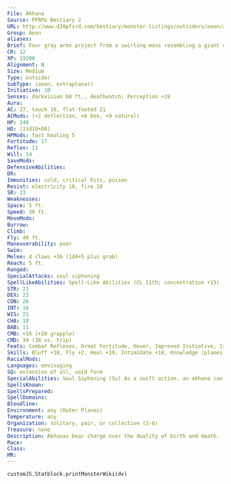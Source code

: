 ```yaml
---
File: Akhana
Source: PFRPG Bestiary 2
URL: http://www.d20pfsrd.com/bestiary/monster-listings/outsiders/aeon/aeon-akhana
Group: Aeon
aliases: 
Brief: Four gray arms project from a swirling mass resembling a giant eye, from which a tail-like appendage dangles.
CR: 12
XP: 19200
Alignment: N
Size: Medium
Type: outsider
SubType: (aeon, extraplanar)
Initiative: 10
Senses: darkvision 60 ft., deathwatch; Perception +19
Aura: 
AC: 27, touch 18, flat-footed 21
ACMods: (+2 deflection, +6 Dex, +9 natural)
HP: 148
HD: (11d10+88)
HPMods: fast healing 5
Fortitude: 17
Reflex: 11
Will: 14
SaveMods: 
DefensiveAbilities: 
DR: 
Immunities: cold, critical hits, poison
Resist: electricity 10, fire 10
SR: 23
Weaknesses: 
Space: 5 ft.
Speed: 30 ft.
MoveMods: 
Burrow: 
Climb: 
Fly: 40 ft.
Maneuverability: poor
Swim: 
Melee: 4 claws +16 (1d4+5 plus grab)
Reach: 5 ft.
Ranged: 
SpecialAttacks: soul siphoning
SpellLikeAbilities: Spell-Like Abilities (CL 11th; concentration +15)  Constant-deathwatch At will-cure serious wounds, gentle repose, inflict serious wounds (DC 17), sanctuary (DC 15)  3/day-restoration, slay living (DC 19)  1/day-raise dead
STR: 21
DEX: 23
CON: 26
INT: 16
WIS: 21
CHA: 18
BAB: 11
CMB: +16 (+20 grapple)
CMD: 34 (38 vs. trip)
Feats: Combat Reflexes, Great Fortitude, Hover, Improved Initiative, Iron Will, Lightning Reflexes
Skills: Bluff +18, Fly +2, Heal +19, Intimidate +18, Knowledge (planes) +22, Knowledge (religion) +22, Perception +19, Sense Motive +19, Spellcraft +17, Stealth +20
RacialMods: 
Languages: envisaging
SQ: extension of all, void form
SpecialAbilities: Soul Siphoning (Su) As a swift action, an akhana can use its tail to siphon life essence from a grappled foe. At the start of the aeon's turn, the victim gains 1d4 negative levels (a DC 23 Fortitude save negates and grants immunity to this akhana's soul siphoning ability for 24 hours). When the number of negative levels equals the target's Hit Dice, the target's soul tears free from its mortal body and gets stored within the body of the akhana as a trap the soul spell. The victim's body remains preserved as if via a gentle repose spell for as long as the soul is held by the akhana. The akhana can keep the soul indefinitely, or can release it as a full-round action.  Upon doing so, the released soul immediately returns to its body if the body is within 300 feet, at which point the body returns to life and any negative levels imparted to it by the akhana are removed. If the body is not within 300 feet (or if it has been destroyed), then the creature dies when its soul is released. A miracle, limited wish, or wish can force a displaced soul to return to its proper body. If an akhana is slain, any soul it contains is released automatically. An akhana can only hold one soul at a time. The save DC is Constitution-based.
SpellsKnown: 
SpellsPrepared: 
SpellDomains: 
Bloodline: 
Environment: any (Outer Planes)
Temperature: any
Organization: solitary, pair, or collective (3-6)
Treasure: none
Description: Akhanas bear charge over the duality of birth and death.  They perceive the existence of living things as crucial to maintaining cosmic balance. They also understand the profound inf luence living things have on the cosmos, and if left untended, its ability to create terrible consequences.  In this circumstance, life must give way to death.  Akhanas wander the byways of the multiverse, constantly on the hunt for imbalances in life. How they judge these imbalances is not well-understood by non-aeons, and the aeons are singularly unmotivated to justify akhanas' decisions when inquired about them. As a result, the focus of akhanas' attacks and attentions usually seems arbitrary or even random to most creatures-they do not always focus their attentions on the strongest or the weakest members of a group.  An akhana stands 5 feet in height and weighs 120 pounds. Its strange central body seems vaporous, but is weirdly solid (and slimy) to the touch.
Race: 
Class: 
MR: 
---
```

```dataviewjs
customJS.Statblock.printMonsterWiki(dv)
```
